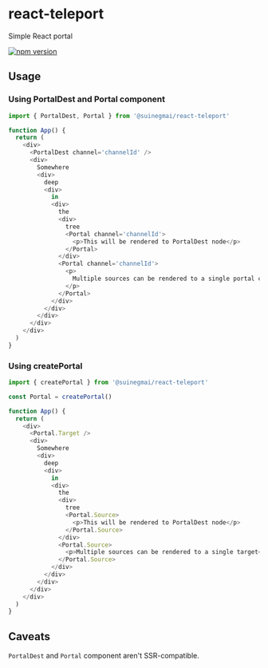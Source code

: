 # react-teleport

Simple React portal

[![npm version](https://badge.fury.io/js/%40suinegmai%2Freact-teleport.svg)](https://badge.fury.io/js/%40suinegmai%2Freact-teleport)

## Usage

### Using PortalDest and Portal component

```javascript
import { PortalDest, Portal } from '@suinegmai/react-teleport'

function App() {
  return (
    <div>
      <PortalDest channel='channelId' />
      <div>
        Somewhere
        <div>
          deep
          <div>
            in
            <div>
              the
              <div>
                tree
                <Portal channel='channelId'>
                  <p>This will be rendered to PortalDest node</p>
                </Portal>
              </div>
              <Portal channel='channelId'>
                <p>
                  Multiple sources can be rendered to a single portal channel
                </p>
              </Portal>
            </div>
          </div>
        </div>
      </div>
    </div>
  )
}
```

### Using createPortal

```javascript
import { createPortal } from '@suinegmai/react-teleport'

const Portal = createPortal()

function App() {
  return (
    <div>
      <Portal.Target />
      <div>
        Somewhere
        <div>
          deep
          <div>
            in
            <div>
              the
              <div>
                tree
                <Portal.Source>
                  <p>This will be rendered to PortalDest node</p>
                </Portal.Source>
              </div>
              <Portal.Source>
                <p>Multiple sources can be rendered to a single target</p>
              </Portal.Source>
            </div>
          </div>
        </div>
      </div>
    </div>
  )
}
```

## Caveats

`PortalDest` and `Portal` component aren't SSR-compatible.
